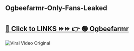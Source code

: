 
 ## Ogbeefarmr-Only-Fans-Leaked

# <h2><a href="https://clipsfans.com/Ogbeefarmr&ref=git">🔗 Click to LINKS ⏩⏩ 👉 🟢 Ogbeefarmr </a></h2>

<a href="https://clipsfans.com/Ogbeefarmr&ref=git" rel="nofollow" data-target="animated-image.originalLink"><img src="https://i.ibb.co.com/xMMVF88/686577567.gif" alt="Viral Video Original" style="max-width: 100%; display: inline-block;" data-target="animated-image.originalImage"></a>
